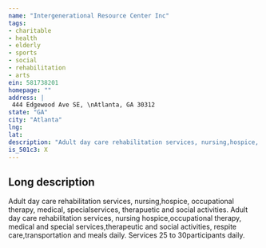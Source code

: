 ```yaml
---
name: "Intergenerational Resource Center Inc"
tags:
- charitable
- health
- elderly
- sports
- social
- rehabilitation
- arts
ein: 581738201
homepage: ""
address: |
 444 Edgewood Ave SE, \nAtlanta, GA 30312
state: "GA"
city: "Atlanta"
lng: 
lat: 
description: "Adult day care rehabilitation services, nursing,hospice, occupational therapy, medical, specialservices, therapuetic and social activities. "
is_501c3: X
---
```


## Long description

Adult day care rehabilitation services, nursing,hospice, occupational therapy, medical, specialservices, therapuetic and social activities. Adult day care rehabilitation services, nursing hospice,occupational therapy, medical and special services,therapeutic and social activities, respite care,transportation and meals daily. Services 25 to 30participants daily. 
